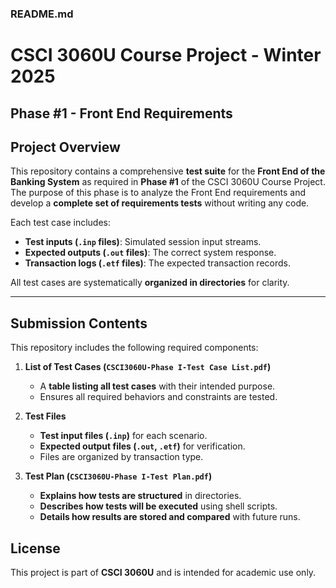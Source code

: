 ### **README.md**

# CSCI 3060U Course Project - Winter 2025

## **Phase #1 - Front End Requirements**   

## **Project Overview**
This repository contains a comprehensive **test suite** for the **Front End of the Banking System** as required in **Phase #1** of the CSCI 3060U Course Project. The purpose of this phase is to analyze the Front End requirements and develop a **complete set of requirements tests** without writing any code.  

Each test case includes:
- **Test inputs (`.inp` files)**: Simulated session input streams.
- **Expected outputs (`.out` files)**: The correct system response.
- **Transaction logs (`.etf` files)**: The expected transaction records.

All test cases are systematically **organized in directories** for clarity.

---

## **Submission Contents**
This repository includes the following required components:

1. **List of Test Cases (`CSCI3060U-Phase I-Test Case List.pdf`)**  
   - A **table listing all test cases** with their intended purpose.  
   - Ensures all required behaviors and constraints are tested.  

2. **Test Files**  
   - **Test input files (`.inp`)** for each scenario.  
   - **Expected output files (`.out`, `.etf`)** for verification.  
   - Files are organized by transaction type.  

3. **Test Plan (`CSCI3060U-Phase I-Test Plan.pdf`)**  
   - **Explains how tests are structured** in directories.  
   - **Describes how tests will be executed** using shell scripts.  
   - **Details how results are stored and compared** with future runs.  

## **License**
This project is part of **CSCI 3060U** and is intended for academic use only.